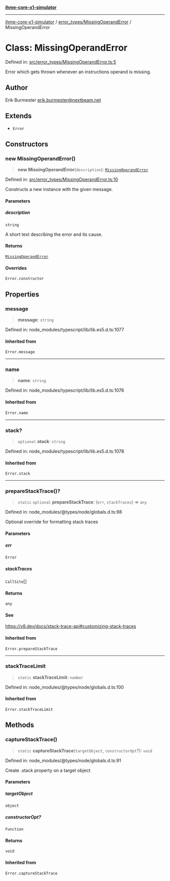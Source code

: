 [**ihme-core-x1-simulator**](../../../README.md)

***

[ihme-core-x1-simulator](../../../modules.md) / [error\_types/MissingOperandError](../README.md) / MissingOperandError

# Class: MissingOperandError

Defined in: [src/error\_types/MissingOperandError.ts:5](https://github.com/ProgrammIt/CPU-Simulator/blob/5d337ac19330b661110818bd865328f41c53783f/src/error_types/MissingOperandError.ts#L5)

Error which gets thrown whenever an instructions operand is missing.

## Author

Erik Burmester <erik.burmester@nextbeam.net>

## Extends

- `Error`

## Constructors

### new MissingOperandError()

> **new MissingOperandError**(`description`): [`MissingOperandError`](MissingOperandError.md)

Defined in: [src/error\_types/MissingOperandError.ts:10](https://github.com/ProgrammIt/CPU-Simulator/blob/5d337ac19330b661110818bd865328f41c53783f/src/error_types/MissingOperandError.ts#L10)

Constructs a new instance with the given message.

#### Parameters

##### description

`string`

A short text describing the error and its cause.

#### Returns

[`MissingOperandError`](MissingOperandError.md)

#### Overrides

`Error.constructor`

## Properties

### message

> **message**: `string`

Defined in: node\_modules/typescript/lib/lib.es5.d.ts:1077

#### Inherited from

`Error.message`

***

### name

> **name**: `string`

Defined in: node\_modules/typescript/lib/lib.es5.d.ts:1076

#### Inherited from

`Error.name`

***

### stack?

> `optional` **stack**: `string`

Defined in: node\_modules/typescript/lib/lib.es5.d.ts:1078

#### Inherited from

`Error.stack`

***

### prepareStackTrace()?

> `static` `optional` **prepareStackTrace**: (`err`, `stackTraces`) => `any`

Defined in: node\_modules/@types/node/globals.d.ts:98

Optional override for formatting stack traces

#### Parameters

##### err

`Error`

##### stackTraces

`CallSite`[]

#### Returns

`any`

#### See

https://v8.dev/docs/stack-trace-api#customizing-stack-traces

#### Inherited from

`Error.prepareStackTrace`

***

### stackTraceLimit

> `static` **stackTraceLimit**: `number`

Defined in: node\_modules/@types/node/globals.d.ts:100

#### Inherited from

`Error.stackTraceLimit`

## Methods

### captureStackTrace()

> `static` **captureStackTrace**(`targetObject`, `constructorOpt`?): `void`

Defined in: node\_modules/@types/node/globals.d.ts:91

Create .stack property on a target object

#### Parameters

##### targetObject

`object`

##### constructorOpt?

`Function`

#### Returns

`void`

#### Inherited from

`Error.captureStackTrace`
